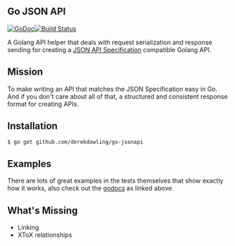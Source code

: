 Go JSON API
---

[![GoDoc](https://godoc.org/github.com/derekdowling/go-json-spec-handler?status.png)](https://godoc.org/github.com/derekdowling/go-json-spec-handler)[![Build Status](https://travis-ci.org/derekdowling/go-json-spec-handler.svg?branch=master)](https://travis-ci.org/derekdowling/go-json-spec-handler)

A Golang API helper that deals with request serialization and response sending for creating a [JSON API Specification](http://jsonapi.org/) compatible Golang API.

## Mission

To make writing an API that matches the JSON Specification easy in Go. And if you don't care about all of that, a structured and consistent response format for creating APIs.

## Installation

```
$ go get github.com/derekdowling/go-jsonapi
```

## Examples

There are lots of great examples in the tests themselves that show exactly how it works, also check out the [godocs](https://godoc.org/github.com/derekdowling/go-json-spec-handler) as linked above.

## What's Missing

- Linking
- XToX relationships
